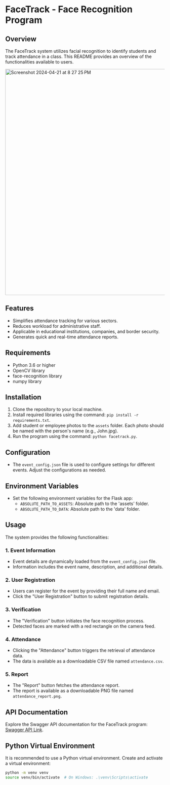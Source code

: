 # FaceTrack - Face Recognition Program

## Overview

The FaceTrack system utilizes facial recognition to identify students and track attendance in a class. This README provides an overview of the functionalities available to users.

<img width="712" alt="Screenshot 2024-04-21 at 8 27 25 PM" src="https://github.com/sparksavior/FaceTrack/assets/127971233/2f11a355-25e4-43e2-9e29-02f9b0aa8dd3">

## Features

- Simplifies attendance tracking for various sectors.
- Reduces workload for administrative staff.
- Applicable in educational institutions, companies, and border security.
- Generates quick and real-time attendance reports.

## Requirements

- Python 3.6 or higher
- OpenCV library
- face-recognition library
- numpy library

## Installation

1. Clone the repository to your local machine.
2. Install required libraries using the command: `pip install -r requirements.txt`.
3. Add student or employee photos to the `assets` folder. Each photo should be named with the person's name (e.g., John.jpg).
4. Run the program using the command: `python facetrack.py`.

## Configuration

- The `event_config.json` file is used to configure settings for different events. Adjust the configurations as needed.

## Environment Variables

- Set the following environment variables for the Flask app:
  - `ABSOLUTE_PATH_TO_ASSETS`: Absolute path to the 'assets' folder.
  - `ABSOLUTE_PATH_TO_DATA`: Absolute path to the 'data' folder.

## Usage

The system provides the following functionalities:

### 1. Event Information

- Event details are dynamically loaded from the `event_config.json` file.
- Information includes the event name, description, and additional details.

### 2. User Registration

- Users can register for the event by providing their full name and email.
- Click the "User Registration" button to submit registration details.

### 3. Verification

- The "Verification" button initiates the face recognition process.
- Detected faces are marked with a red rectangle on the camera feed.

### 4. Attendance

- Clicking the "Attendance" button triggers the retrieval of attendance data.
- The data is available as a downloadable CSV file named `attendance.csv`.

### 5. Report

- The "Report" button fetches the attendance report.
- The report is available as a downloadable PNG file named `attendance_report.png`.

## API Documentation

Explore the Swagger API documentation for the FaceTrack program: [Swagger API Link](http://localhost/apidocs).

## Python Virtual Environment

It is recommended to use a Python virtual environment. Create and activate a virtual environment:

```bash
python -m venv venv
source venv/bin/activate  # On Windows: .\venv\Scripts\activate
